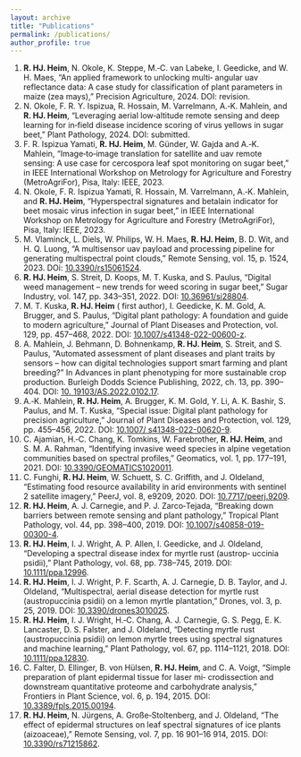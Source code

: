 ```yaml
---
layout: archive
title: "Publications"
permalink: /publications/
author_profile: true
---
```


1. **R. HJ. Heim**, N. Okole, K. Steppe, M.‑C. van Labeke, I. Geedicke, and W. H. Maes, “An applied framework to unlocking multi‑
angular uav reflectance data: A case study for classification of plant parameters in maize (zea mays),” Precision Agriculture, 2024. DOI: revision.
2. N. Okole, F. R. Y. Ispizua, R. Hossain, M. Varrelmann, A.‑K. Mahlein, and **R. HJ. Heim**, “Leveraging aerial low‑altitude remote
sensing and deep learning for in‑field disease incidence scoring of virus yellows in sugar beet,” Plant Pathology, 2024. DOI:
submitted.
3. F. R. Ispizua Yamati, **R. HJ. Heim**, M. Günder, W. Gajda and A.‑K. Mahlein, “Image‑to‑image translation for satellite and uav
remote sensing: A use case for cercospora leaf spot monitoring on sugar beet,” in IEEE International Workshop on Metrology
for Agriculture and Forestry (MetroAgriFor), Pisa, Italy: IEEE, 2023.
4. N. Okole, F. R. Ispizua Yamati, R. Hossain, M. Varrelmann, A.‑K. Mahlein, and **R. HJ. Heim**, “Hyperspectral signatures and
betalain indicator for beet mosaic virus infection in sugar beet,” in IEEE International Workshop on Metrology for Agriculture
and Forestry (MetroAgriFor), Pisa, Italy: IEEE, 2023.
5. M. Vlaminck, L. Diels, W. Philips, W. H. Maes, **R. HJ. Heim**, B. D. Wit, and H. Q. Luong, “A multisensor uav payload and processing
pipeline for generating multispectral point clouds,” Remote Sensing, vol. 15, p. 1524, 2023. DOi: [10.3390/rs15061524](https://doi.org/10.3390/rs15061524).
6. **R. HJ. Heim**, S. Streit, D. Koops, M. T. Kuska, and S. Paulus, “Digital weed management – new trends for weed scoring in sugar
beet,” Sugar Industry, vol. 147, pp. 343–351, 2022. DOI: [10.36961/si28804](https://doi.org/10.36961/si28804).
7. M. T. Kuska, **R. HJ. Heim** ( first author), I. Geedicke, K. M. Gold, A. Brugger, and S. Paulus, “Digital plant pathology: A foundation and
guide to modern agriculture,” Journal of Plant Diseases and Protection, vol. 129, pp. 457–468, 2022. DOI: [10.1007/s41348-022-00600-z](https://doi.org/10.1007/s41348-022-00600-z).
8. A. Mahlein, J. Behmann, D. Bohnenkamp, **R. HJ. Heim**, S. Streit, and S. Paulus, “Automated assessment of plant diseases
and plant traits by sensors – how can digital technologies support smart farming and plant breeding?” In Advances in plant
phenotyping for more sustainable crop production. Burleigh Dodds Science Publishing, 2022, ch. 13, pp. 390–404. DOI: [10.
19103/AS.2022.0102.17](https://shop.bdspublishing.com/store/bds/detail/product/3-190-9781801465342).
9. A.‑K. Mahlein, **R. HJ. Heim**, A. Brugger, K. M. Gold, Y. Li, A. K. Bashir, S. Paulus, and M. T. Kuska, “Special issue: Digital plant
pathology for precision agriculture,” Journal of Plant Diseases and Protection, vol. 129, pp. 455–456, 2022. DOI: [10.1007/
s41348-022-00620-9](https://doi.org/10.1007/s41348-022-00620-9).
10. C. Ajamian, H.‑C. Chang, K. Tomkins, W. Farebrother, **R. HJ. Heim**, and S. M. A. Rahman, “Identifying invasive weed species in
alpine vegetation communities based on spectral profiles,” Geomatics, vol. 1, pp. 177–191, 2021. DOI: [10.3390/GEOMATICS1020011](https://doi.org/10.3390/GEOMATICS1020011).
11. C. Funghi, **R. HJ. Heim**, W. Schuett, S. C. Griffith, and J. Oldeland, “Estimating food resource availability in arid environments
with sentinel 2 satellite imagery,” PeerJ, vol. 8, e9209, 2020. DOI: [10.7717/peerj.9209](https://doi.org/10.7717/peerj.9209).
12. **R. HJ. Heim**, A. J. Carnegie, and P. J. Zarco‑Tejada, “Breaking down barriers between remote sensing and plant pathology,”
Tropical Plant Pathology, vol. 44, pp. 398–400, 2019. DOI: [10.1007/s40858-019-00300-4](https://doi.org/10.1007/s40858-019-00300-4).
13. **R. HJ. Heim**, I. J. Wright, A. P. Allen, I. Geedicke, and J. Oldeland, “Developing a spectral disease index for myrtle rust (austrop‑
uccinia psidii),” Plant Pathology, vol. 68, pp. 738–745, 2019. DOI: [10.1111/ppa.12996](https://doi.org/10.1111/ppa.12996).
14. **R. HJ. Heim**, I. J. Wright, P. F. Scarth, A. J. Carnegie, D. B. Taylor, and J. Oldeland, “Multispectral, aerial disease detection for
myrtle rust (austropuccinia psidii) on a lemon myrtle plantation,” Drones, vol. 3, p. 25, 2019. DOI: [10.3390/drones3010025](https://doi.org/10.3390/DRONES3010025).
15. **R. HJ. Heim**, I. J. Wright, H.‑C. Chang, A. J. Carnegie, G. S. Pegg, E. K. Lancaster, D. S. Falster, and J. Oldeland, “Detecting myrtle
rust (austropuccinia psidii) on lemon myrtle trees using spectral signatures and machine learning,” Plant Pathology, vol. 67,
pp. 1114–1121, 2018. DOI: [10.1111/ppa.12830](https://doi.org/10.1111/ppa.12830).
16. C. Falter, D. Ellinger, B. von Hülsen, **R. HJ. Heim**, and C. A. Voigt, “Simple preparation of plant epidermal tissue for laser mi‑
crodissection and downstream quantitative proteome and carbohydrate analysis,” Frontiers in Plant Science, vol. 6, p. 194, 2015. DOI: [10.3389/fpls.2015.00194](https://doi.org/10.3389/fpls.2015.00194).
17. **R. HJ. Heim**, N. Jürgens, A. Große‑Stoltenberg, and J. Oldeland, “The effect of epidermal structures on leaf spectral signatures
of ice plants (aizoaceae),” Remote Sensing, vol. 7, pp. 16 901–16 914, 2015. DOI: [10.3390/rs71215862](https://doi.org/10.3390/rs71215862).
